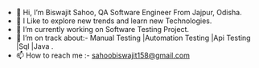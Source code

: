 - 👋 Hi, I’m Biswajit Sahoo, QA Software Engineer From Jajpur, Odisha.
- 👀 I Like to explore new trends and learn new Technologies.
- 🌱 I’m currently working on Software Testing Project.
- 💞️ I’m on track about:- Manual Testing |Automation Testing |Api Testing |Sql |Java .
- 📫 How to reach me :- sahoobiswajit158@gmail.com

<!---
Biswajit483/Biswajit483 is a ✨ special ✨ repository because its `README.md` (this file) appears on your GitHub profile.
You can click the Preview link to take a look at your changes.
--->
